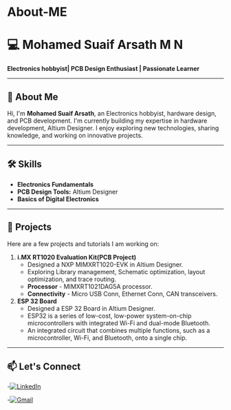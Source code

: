# About-ME

# 💻 Mohamed Suaif Arsath M N  
**Electronics hobbyist| PCB Design Enthusiast | Passionate Learner**  

---

## 👋 About Me  
Hi, I'm **Mohamed Suaif Arsath**, an Electronics hobbyist, hardware design, and PCB development. I'm currently building my expertise in hardware development, Altium Designer. I enjoy exploring new technologies, sharing knowledge, and working on innovative projects.

---

## 🛠️ Skills  
- **Electronics Fundamentals** 
- **PCB Design Tools:** Altium Designer
- **Basics of Digital Electronics** 

---

## 🚀 Projects  
Here are a few projects and tutorials I am working on:  
1. **i.MX RT1020 Evaluation Kit(PCB Project)**  
   - Designed a NXP MIMXRT1020-EVK in Altium Designer.  
   - Exploring Library management, Schematic optimization, layout optimization, and trace routing.
   - **Processor** - MIMXRT1021DAG5A processor.
   - **Connectivity** - Micro USB Conn, Ethernet Conn, CAN transceivers.
2. **ESP 32 Board**
   - Designed a ESP 32 Board in Altium Designer.
   - ESP32 is a series of low-cost, low-power system-on-chip microcontrollers with integrated Wi-Fi and dual-mode Bluetooth.
   - An integrated circuit that combines multiple functions, such as a microcontroller, Wi-Fi, and Bluetooth, onto a single chip.
---

## 📫 Let's Connect  

-[![LinkedIn](https://img.shields.io/badge/LinkedIn-Connect%20with%20Me-0077B5?style=for-the-badge&logo=linkedin&logoColor=white&labelColor=003A5D&color=00A0DC)]()

 
-[![Gmail](https://img.shields.io/badge/Email-Contact%20Me-D14836?style=for-the-badge&logo=gmail&logoColor=white&labelColor=9B2D20&color=E74C3C)](mailto:suaifarsath123@gmail.com)
